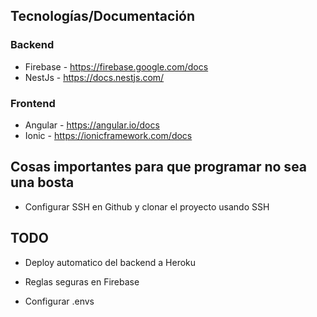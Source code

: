 
## Tecnologías/Documentación

### Backend

* Firebase - https://firebase.google.com/docs
* NestJs - https://docs.nestjs.com/

### Frontend

* Angular - https://angular.io/docs
* Ionic - https://ionicframework.com/docs

## Cosas importantes para que programar no sea una bosta

* Configurar SSH en Github y clonar el proyecto usando SSH

## TODO

* Deploy automatico del backend a Heroku

* Reglas seguras en Firebase

* Configurar .envs
